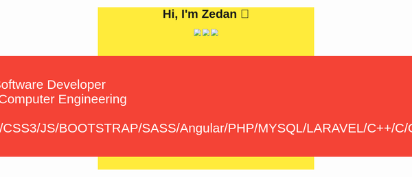 <div style="background-color: #ffeb3b; font-family: Arial, Helvetica, sans-serif;">
    <h1 align="center">Hi, I'm Zedan 👋</h1>
<p align="center">
    <a href="https://twitter.com/ZedanMohamed8"><img src="https://img.shields.io/badge/twitter-%231FA1F1?style=flat&logo=twitter&logoColor=white"/></a>
    <a href="https://www.linkedin.com/in/zedan-mohamed-43505b227/"><img src="https://img.shields.io/badge/linkedin-%230177B5?style=flat&logo=linkedin&logoColor=white"/></a>
    <a href="https://www.instagram.com/zedanmohamedd/"><img src="https://img.shields.io/badge/instagram-%23E4415F?style=flat&logo=instagram&logoColor=white"/></a>
  </p>
  <div style="display: flex; align-items: center;justify-content: center;">
    <P style="background: #f44336;padding:50px;color:#fff;font-size: 30px;border-radius: 6px;">  
        <span>-I'm a Software Developer</span> <br>
        <span>-Study Computer Engineering</span> <br>
        <span>-Skills : 
            HTML5/CSS3/JS/BOOTSTRAP/SASS/Angular/PHP/MYSQL/LARAVEL/C++/C/C#
        </span>
    <div>@You Can Call Me Zerthufer@</div>
    

</div>
  



